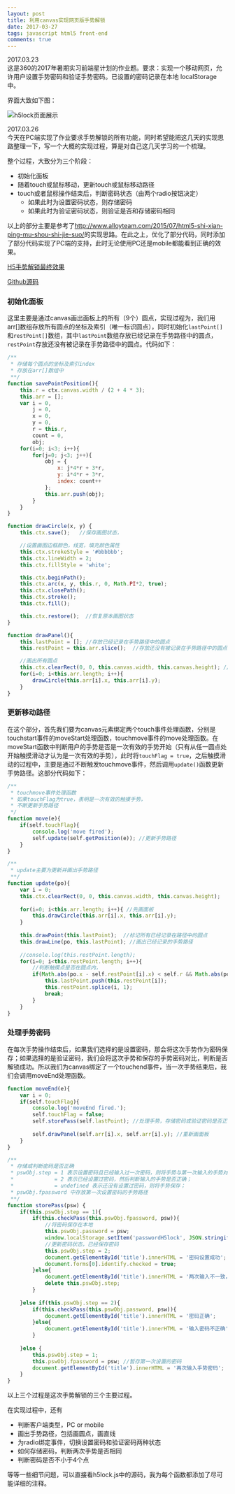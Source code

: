 ```yaml
---
layout: post
title: 利用canvas实现网页版手势解锁
date: 2017-03-27
tags: javascript html5 front-end
comments: true
---
```


2017.03.23   
这是360的2017年暑期实习前端星计划的作业题。要求：实现一个移动网页，允许用户设置手势密码和验证手势密码。已设置的密码记录在本地 localStorage 中。

界面大致如下图：

![h5lock页面展示](http://om0jxp12h.bkt.clouddn.com/h5lock.png)

2017.03.26   
今天在PC端实现了作业要求手势解锁的所有功能，同时希望能把这几天的实现思路整理一下，写一个大概的实现过程，算是对自己这几天学习的一个梳理。

整个过程，大致分为三个阶段：

* 初始化面板 
* 随着touch或鼠标移动，更新touch或鼠标移动路径
* touch或者鼠标操作结束后，判断密码状态（由两个radio按钮决定）   
	* 如果此时为设置密码状态，则存储密码
	* 如果此时为验证密码状态，则验证是否和存储密码相同

以上的部分主要是参考了<http://www.alloyteam.com/2015/07/html5-shi-xian-ping-mu-shou-shi-jie-suo/>的实现思路。在此之上，优化了部分代码，同时添加了部分代码实现了PC端的支持，此时无论使用PC还是mobile都能看到正确的效果。

[H5手势解锁最终效果](http://output.jsbin.com/wifimuj)

[Github源码](https://github.com/tank0317/H5lock)

### 初始化面板    

这里主要是通过canvas画出面板上的所有（9个）圆点，实现过程为，我们用arr[]数组存放所有圆点的坐标及索引（唯一标识圆点），同时初始化`lastPoint[]`和`restPoint[]`数组，其中`lastPoint`数组存放已经记录在手势路径中的圆点，`restPoint`存放还没有被记录在手势路径中的圆点。代码如下：
```javascript
/**
 * 存储每个圆点的坐标及索引index
 * 存放在arr[]数组中
 **/
function savePointPosition(){    
    this.r = ctx.canvas.width / (2 + 4 * 3);
    this.arr = [];
    var i = 0,
        j = 0,
        x = 0,
        y = 0,
        r = this.r,
        count = 0,        
        obj;
    for(i=0; i<3; i++){
        for(j=0; j<3; j++){
            obj = {
                x: j*4*r + 3*r,
                y: i*4*r + 3*r,
                index: count++
            };
	        this.arr.push(obj);
        }
    }
}

function drawCircle(x, y) {
    this.ctx.save();   //保存画图状态，

    //设置画图边框颜色，线宽，填充颜色属性
    this.ctx.strokeStyle = '#bbbbbb';  
    this.ctx.lineWidth = 2;
    this.ctx.fillStyle = 'white';

    this.ctx.beginPath();
    this.ctx.arc(x, y, this.r, 0, Math.PI*2, true);
    this.ctx.closePath();
    this.ctx.stroke();
    this.ctx.fill();

    this.ctx.restore();  //恢复原本画图状态
}

function drawPanel(){
    this.lastPoint = []; //存放已经记录在手势路径中的圆点
    this.restPoint = this.arr.slice();  //存放还没有被记录在手势路径中的圆点

    //画出所有圆点
    this.ctx.clearRect(0, 0, this.canvas.width, this.canvas.height); //清理canvas区域
    for(i=0; i<this.arr.length; i++){
        drawCircle(this.arr[i].x, this.arr[i].y);
    }
}
```

### 更新移动路径  

在这个部分，首先我们要为canvas元素绑定两个touch事件处理函数，分别是touchstart事件的moveStart处理函数，touchmove事件的move处理函数。在moveStart函数中判断用户的手势是否是一次有效的手势开始（只有从任一圆点处开始触摸滑动才认为是一次有效的手势），此时将`touchFlag = true`，之后触摸滑动的过程中，主要是通过不断触发touchmove事件，然后调用`update()`函数更新手势路径。这部分代码如下：
```javascript
/**
 * touchmove事件处理函数
 * 如果touchFlag为true，表明是一次有效的触摸手势，
 * 不断更新手势路径
 */
function move(e){    
    if(self.touchFlag){ 
        console.log('move fired');
        self.update(self.getPosition(e)); //更新手势路径
    }
}

/**
 * update主要为更新并画出手势路径
 **/
function update(po){
    var i = 0;
    this.ctx.clearRect(0, 0, this.canvas.width, this.canvas.height);
    
    for(i=0; i<this.arr.length; i++){ //先画面板
        this.drawCircle(this.arr[i].x, this.arr[i].y);
    }
    
    this.drawPoint(this.lastPoint);  //标记所有已经记录在路径中的圆点
    this.drawLine(po, this.lastPoint); //画出已经记录的手势路径
    
    //console.log(this.restPoint.length);
    for(i=0; i<this.restPoint.length; i++){
        //判断触摸点是否在圆点内，
        if(Math.abs(po.x - self.restPoint[i].x) < self.r && Math.abs(po.y - self.restPoint[i].y) < self.r){
            this.lastPoint.push(this.restPoint[i]); 
            this.restPoint.splice(i, 1);
            break;
        }
    }
}
``` 

### 处理手势密码

在每次手势操作结束后，如果我们选择的是设置密码，那会将这次手势作为密码保存；如果选择的是验证密码，我们会将这次手势和保存的手势密码对比，判断是否解锁成功。所以我们为canvas绑定了一个touchend事件，当一次手势结束后，我们会调用moveEnd处理函数。
```javascript
function moveEnd(e){
    var i = 0;
    if(self.touchFlag){
        console.log('moveEnd fired.');
        self.touchFlag = false;        
        self.storePass(self.lastPoint); //处理手势，存储密码或验证密码是否正确
        
        self.drawPanel(self.arr[i].x, self.arr[i].y); //重新画面板
    }
}

/**
 * 存储或判断密码是否正确
 * pswObj.step = 1 表示设置密码且已经输入过一次密码，则将手势与第一次输入的手势对比
 *             = 2 表示已经设置过密码，然后判断输入的手势是否正确；
 *             = undefined 表示还没有设置过密码，则将手势保存；
 * pswObj.fpassword 中存放第一次设置密码的手势路径
 **/
function storePass(psw) {
    if(this.pswObj.step == 1){
        if(this.checkPass(this.pswObj.fpassword, psw)){            
            //将密码保存在本地
            this.pswObj.password = psw; 
            window.localStorage.setItem('passwordH5lock', JSON.stringify(this.pswObj.password)); 
            //更新密码状态，已经保存密码
            this.pswObj.step = 2;                     
            document.getElementById('title').innerHTML = '密码设置成功';
            document.forms[0].identify.checked = true;
        }else{
            document.getElementById('title').innerHTML = '两次输入不一致，请重新输入';
            delete this.pswObj.step;
        }
      
    }else if(this.pswObj.step == 2){
        if(this.checkPass(this.pswObj.password, psw)){
            document.getElementById('title').innerHTML = '密码正确';
        }else{
            document.getElementById('title').innerHTML = '输入密码不正确';
        }
      
    }else {
        this.pswObj.step = 1;
        this.pswObj.fpassword = psw; //暂存第一次设置的密码
        document.getElementById('title').innerHTML = '再次输入手势密码';
    }
}
```

以上三个过程是这次手势解锁的三个主要过程。

在实现过程中，还有

* 判断客户端类型，PC or mobile
* 画出手势路径，包括画圆点，画直线
* 为radio绑定事件，切换设置密码和验证密码两种状态
* 如何存储密码，判断两次手势是否相同
* 判断密码是否不小于4个点

等等一些细节问题，可以直接看h5lock.js中的源码，我为每个函数都添加了尽可能详细的注释。

